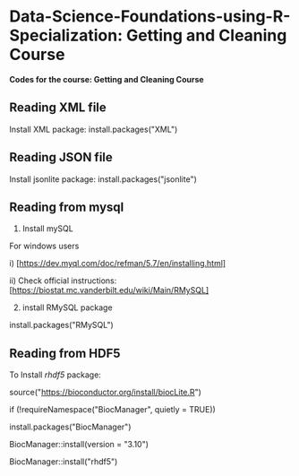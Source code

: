 # Data-Science-Foundations-using-R-Specialization: Getting and Cleaning Course

**Codes for the course: Getting and Cleaning Course**

## Reading XML file

Install XML package: install.packages("XML")

## Reading JSON file

Install jsonlite package: install.packages("jsonlite")

## Reading from mysql
1. Install mySQL

For windows users 

i) [https://dev.myql.com/doc/refman/5.7/en/installing.html]

ii) Check official instructions: [https://biostat.mc.vanderbilt.edu/wiki/Main/RMySQL]

2. install RMySQL package

install.packages("RMySQL")

## Reading from HDF5

To Install _rhdf5_ package:

source("https://bioconductor.org/install/biocLite.R")

if (!requireNamespace("BiocManager", quietly = TRUE))

install.packages("BiocManager")

BiocManager::install(version = "3.10")

BiocManager::install("rhdf5")
